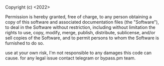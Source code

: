 Copyright (c) <2022> <copyright rafa763>

Permission is hereby granted, free of charge, to any person obtaining a copy
of this software and associated documentation files (the "Software"), to deal
in the Software without restriction, including without limitation the rights
to use, copy, modify, merge, publish, distribute, sublicense, and/or sell
copies of the Software, and to permit persons to whom the Software is
furnished to do so.

use at your own risk, I'm not responsible to any damages this code can cause.
for any legal issue contact telegram or bypass.pm team.